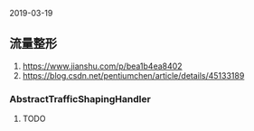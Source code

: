 2019-03-19

## 流量整形
1. https://www.jianshu.com/p/bea1b4ea8402
2. https://blog.csdn.net/pentiumchen/article/details/45133189


### AbstractTrafficShapingHandler
1. TODO